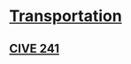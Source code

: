 # [Transportation](https://benjaminklassen.com)

## [CIVE 241](https://benjaminklassen.com/documents/courses/transpo/transponotes.pdf)
